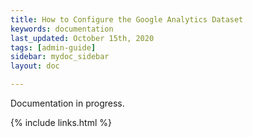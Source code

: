```yaml
---
title: How to Configure the Google Analytics Dataset
keywords: documentation
last_updated: October 15th, 2020
tags: [admin-guide]
sidebar: mydoc_sidebar
layout: doc

---
```


Documentation in progress. 


{% include links.html %}
